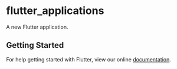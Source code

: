 # flutter_applications

A new Flutter application.

## Getting Started

For help getting started with Flutter, view our online
[documentation](https://flutter.io/).
